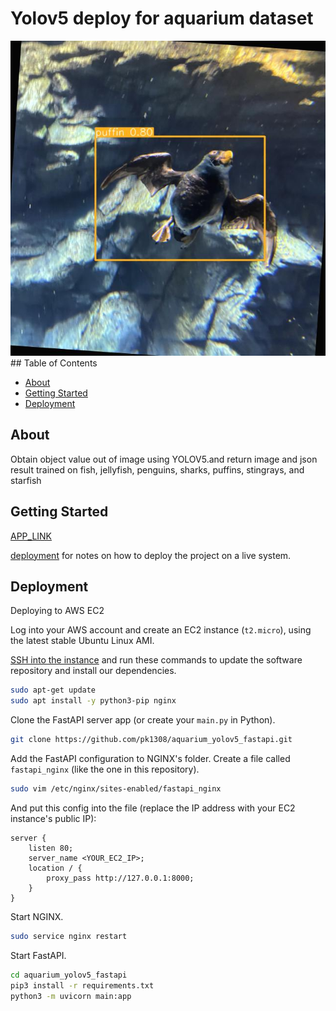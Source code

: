 # Yolov5 deploy for aquarium dataset 

<img src="./result.jpg" alt="Alt text" title="Detection Result">
## Table of Contents

- [About](#about)
- [Getting Started](#getting_started)
- [Deployment](#deployment)

## About <a name = "about"></a>

Obtain object value out of image using YOLOV5.and return image and json result
trained on fish, jellyfish, penguins, sharks, puffins, stingrays, and starfish

## Getting Started <a name = "getting_started"></a>

[APP_LINK](http://184.72.71.183/docs)

[deployment](#deployment) for notes on how to deploy the project on a live system.



## Deployment <a name = "deployment"></a>

 Deploying to AWS EC2

Log into your AWS account and create an EC2 instance (`t2.micro`), using the latest stable
Ubuntu Linux AMI.

[SSH into the instance](https://aws.amazon.com/blogs/compute/new-using-amazon-ec2-instance-connect-for-ssh-access-to-your-ec2-instances/) and run these commands to update the software repository and install
our dependencies.

```bash
sudo apt-get update
sudo apt install -y python3-pip nginx
```

Clone the FastAPI server app (or create your `main.py` in Python).

```bash
git clone https://github.com/pk1308/aquarium_yolov5_fastapi.git
```

Add the FastAPI configuration to NGINX's folder. Create a file called `fastapi_nginx` (like the one in this repository).

```bash
sudo vim /etc/nginx/sites-enabled/fastapi_nginx
```

And put this config into the file (replace the IP address with your EC2 instance's public IP):

```
server {
    listen 80;   
    server_name <YOUR_EC2_IP>;    
    location / {        
        proxy_pass http://127.0.0.1:8000;    
    }
}
```


Start NGINX.

```bash
sudo service nginx restart
```

Start FastAPI.

```bash
cd aquarium_yolov5_fastapi
pip3 install -r requirements.txt
python3 -m uvicorn main:app
```
